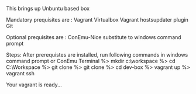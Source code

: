 This brings up Unbuntu based box

Mandatory prequisites are :
Vagrant
Virtualbox
Vagrant hostsupdater plugin
Git

Optional prequisites are :
ConEmu-Nice substitute to windows command prompt

Steps:
After prerequistes are installed, run following commands in windows command prompt or ConEmu Terminal
%> mkdir c:\workspace
%> cd C:\Workspace
%> git clone <this repository>
%> git clone <knowledgecenter repo>
%> cd dev-box
%> vagrant up
%> vagrant ssh

Your vagrant is ready...

